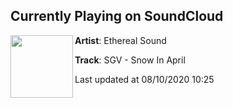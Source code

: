 ## Currently Playing on SoundCloud

[<img align="left" width="100" src="https://i1.sndcdn.com/artworks-3gVHaE8aP90axXOs-OtaOoQ-t50x50.jpg">](https://soundcloud.com/etherealmedia/sgv-snow-in-april)

**Artist**: Ethereal Sound 

**Track**: SGV - Snow In April

Last updated at 08/10/2020 10:25
